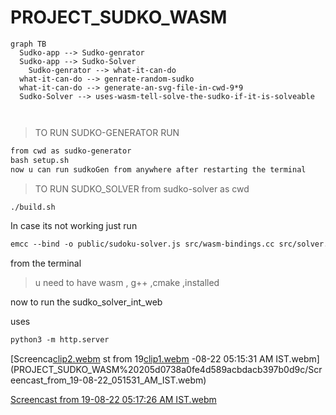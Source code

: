 # PROJECT_SUDKO_WASM

```mermaid
graph TB
  Sudko-app --> Sudko-genrator
  Sudko-app --> Sudko-Solver
	Sudko-genrator --> what-it-can-do
  what-it-can-do --> genrate-random-sudko
  what-it-can-do --> generate-an-svg-file-in-cwd-9*9
  Sudko-Solver --> uses-wasm-tell-solve-the-sudko-if-it-is-solveable

 

```

> TO RUN SUDKO-GENERATOR RUN
> 

```markdown
from cwd as sudko-generator
bash setup.sh
now u can run sudkoGen from anywhere after restarting the terminal
```

> TO RUN SUDKO_SOLVER from sudko-solver as cwd
> 

```markdown
./build.sh

```

In case its not working just run 

```markdown
emcc --bind -o public/sudoku-solver.js src/wasm-bindings.cc src/solver.cc src/grid.cc -s NO_DISABLE_EXCEPTION_CATCHING -O3
```

from the terminal

> u need to have wasm , g++ ,cmake ,installed
> 

now to run the sudko_solver_int_web

uses

```markdown
python3 -m http.server
```

[Screenca[clip2.webm](https://user-images.githubusercontent.com/107099010/185517057-742786b8-914c-4aec-804f-fd1c76068e7f.webm)
st from 19[clip1.webm](https://user-images.githubusercontent.com/107099010/185517046-64c6a86c-0215-4b0e-a733-af1c50a04dfa.webm)
-08-22 05:15:31 AM IST.webm](PROJECT_SUDKO_WASM%20205d0738a0fe4d589acbdacb397b0d9c/Screencast_from_19-08-22_051531_AM_IST.webm)

[Screencast from 19-08-22 05:17:26 AM IST.webm](PROJECT_SUDKO_WASM%20205d0738a0fe4d589acbdacb397b0d9c/Screencast_from_19-08-22_051726_AM_IST.webm)
